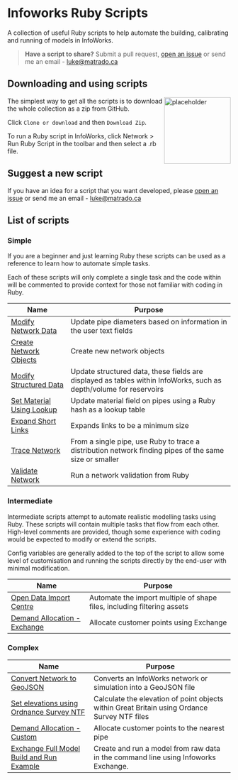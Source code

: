 # Infoworks Ruby Scripts

A collection of useful Ruby scripts to help automate the building, calibrating and running of models in InfoWorks.

> **Have a script to share?** Submit a pull request, [open an issue](https://github.com/modelcreate/infoworks-ruby-scripts/issues) or send me an email - luke@matrado.ca

## Downloading and using scripts

<img src="https://raw.githubusercontent.com/modelcreate/infoworks-ruby-scripts/master/imgs/DownloadZip.png" alt="placeholder" height="150" align="right"/>

The simplest way to get all the scripts is to download the whole collection as a zip from GitHub.

Click `Clone or download` and then `Download Zip`.

To run a Ruby script in InfoWorks, click Network > Run Ruby Script in the toolbar and then select a .rb file.

## Suggest a new script

If you have an idea for a script that you want developed, please [open an issue](https://github.com/modelcreate/infoworks-ruby-scripts/issues) or send me an email - luke@matrado.ca

## List of scripts

### Simple

If you are a beginner and just learning Ruby these scripts can be used as a reference to learn how to automate simple tasks.

Each of these scripts will only complete a single task and the code within will be commented to provide context for those not familiar with coding in Ruby.

| Name                                                                                                                       | Purpose                                                                                                            |
| -------------------------------------------------------------------------------------------------------------------------- | ------------------------------------------------------------------------------------------------------------------ |
| [Modify Network Data](https://github.com/modelcreate/infoworks-ruby-scripts/tree/master/scripts/modify_network_data)       | Update pipe diameters based on information in the user text fields                                                 |
| [Create Network Objects](https://github.com/modelcreate/infoworks-ruby-scripts/tree/master/scripts/create_network_objects) | Create new network objects                                                                                         |
| [Modify Structured Data](https://github.com/modelcreate/infoworks-ruby-scripts/tree/master/scripts/modify_structured_data) | Update structured data, these fields are displayed as tables within InfoWorks, such as depth/volume for reservoirs |
| [Set Material Using Lookup](https://github.com/modelcreate/infoworks-ruby-scripts/tree/master/scripts/material_lookup)     | Update material field on pipes using a Ruby hash as a lookup table                                                 |
| [Expand Short Links](https://github.com/modelcreate/infoworks-ruby-scripts/tree/master/scripts/expand_short_links)         | Expands links to be a minimum size                                                                                 |
| [Trace Network](https://github.com/modelcreate/infoworks-ruby-scripts/tree/master/scripts/trace_network)                   | From a single pipe, use Ruby to trace a distribution network finding pipes of the same size or smaller             |
| [Validate Network](https://github.com/modelcreate/infoworks-ruby-scripts/tree/master/scripts/network_validations)          | Run a network validation from Ruby                                                                                 |

### Intermediate

Intermediate scripts attempt to automate realistic modelling tasks using Ruby. These scripts will contain multiple tasks that flow from each other. High-level comments are provided, though some experience with coding would be expected to modify or extend the scripts.

Config variables are generally added to the top of the script to allow some level of customisation and running the scripts directly by the end-user with minimal modification.

| Name                                                                                                                                 | Purpose                                                                 |
| ------------------------------------------------------------------------------------------------------------------------------------ | ----------------------------------------------------------------------- |
| [Open Data Import Centre](https://github.com/modelcreate/infoworks-ruby-scripts/tree/master/scripts/open_data_import_centre)         | Automate the import multiple of shape files, including filtering assets |
| [Demand Allocation - Exchange](https://github.com/modelcreate/infoworks-ruby-scripts/tree/master/scripts/exchange_demand_allocation) | Allocate customer points using Exchange                                 |

### Complex

| Name                                                                                                                                        | Purpose                                                                                      |
| ------------------------------------------------------------------------------------------------------------------------------------------- | -------------------------------------------------------------------------------------------- |
| [Convert Network to GeoJSON](https://github.com/modelcreate/infoworks-ruby-scripts/tree/master/scripts/to_geojson)                          | Converts an InfoWorks network or simulation into a GeoJSON file                              |
| [ Set elevations using Ordnance Survey NTF](https://github.com/modelcreate/infoworks-ruby-scripts/tree/master/scripts/elevations_gb_os_ntf) | Calculate the elevation of point objects within Great Britain using Ordance Survey NTF files |
| [Demand Allocation - Custom](https://github.com/modelcreate/infoworks-ruby-scripts/tree/master/scripts/demand_allocation)                   | Allocate customer points to the nearest pipe                                                 |
| [Exchange Full Model Build and Run Example](https://github.com/modelcreate/infoworks-ruby-scripts/tree/master/scripts/exchange_full_example)                   | Create and run a model from raw data in the command line using Infoworks Exchange.  |



